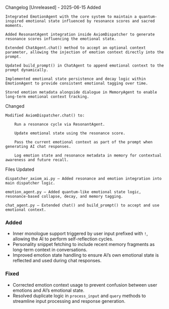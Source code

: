 
Changelog
[Unreleased] - 2025-06-15
Added

    Integrated EmotionAgent with the core system to maintain a quantum-inspired emotional state influenced by resonance scores and sacred moments.

    Added ResonantAgent integration inside AxiomDispatcher to generate resonance scores influencing the emotional state.

    Extended ChatAgent.chat() method to accept an optional context parameter, allowing the injection of emotion context directly into the prompt.

    Updated build_prompt() in ChatAgent to append emotional context to the prompt dynamically.

    Implemented emotional state persistence and decay logic within EmotionAgent to provide consistent emotional tagging over time.

    Stored emotion metadata alongside dialogue in MemoryAgent to enable long-term emotional context tracking.

Changed

    Modified AxiomDispatcher.chat() to:

        Run a resonance cycle via ResonantAgent.

        Update emotional state using the resonance score.

        Pass the current emotional context as part of the prompt when generating AI chat responses.

        Log emotion state and resonance metadata in memory for contextual awareness and future recall.

Files Updated

    dispatcher_axiom_ai.py — Added resonance and emotion integration into main dispatcher logic.

    emotion_agent.py — Added quantum-like emotional state logic, resonance-based collapse, decay, and memory tagging.

    chat_agent.py — Extended chat() and build_prompt() to accept and use emotional context.

### Added

- Inner monologue support triggered by user input prefixed with `!`, allowing the AI to perform self-reflection cycles.
- Personality snippet fetching to include recent memory fragments as long-term context in conversations.
- Improved emotion state handling to ensure AI’s own emotional state is reflected and used during chat responses.

### Fixed

- Corrected emotion context usage to prevent confusion between user emotions and AI’s emotional state.
- Resolved duplicate logic in `process_input` and `query` methods to streamline input processing and response generation.
